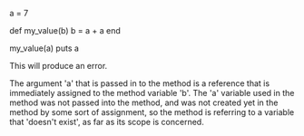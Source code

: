 a = 7

def my_value(b)
  b = a + a
end

my_value(a)
puts a

This will produce an error.

The argument 'a' that is passed in to the method is a reference that is
immediately assigned to the method variable 'b'. The 'a' variable used
in the method was not passed into the method, and was not created yet
in the method by some sort of assignment, so the method is referring
to a variable that 'doesn't exist', as far as its scope is concerned.
